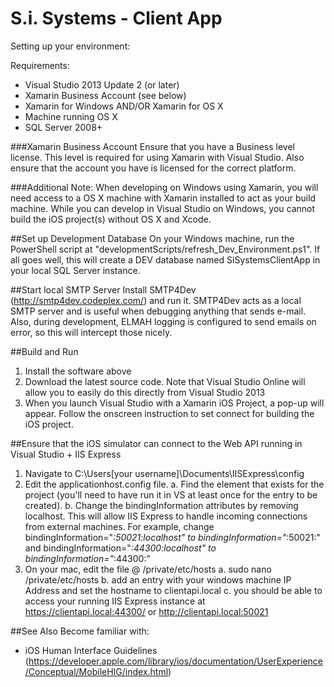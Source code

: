 ﻿S.i. Systems - Client App
==========================

Setting up your environment:

Requirements:
 - Visual Studio 2013 Update 2 (or later)
 - Xamarin Business Account (see below)
 - Xamarin for Windows AND/OR Xamarin for OS X
 - Machine running OS X
 - SQL Server 2008+
 
###Xamarin Business Account
Ensure that you have a Business level license. This level is required for using Xamarin with Visual Studio. Also ensure that the account you have is licensed for the correct platform.

###Additional Note: 
When developing on Windows using Xamarin, you will need access to a OS X machine with Xamarin installed to act as your build machine. While you can develop in Visual Studio on Windows, you cannot build the iOS project(s) without OS X and Xcode.

##Set up Development Database
On your Windows machine, run the PowerShell script at "developmentScripts/refresh_Dev_Environment.ps1". If all goes well, this will create a DEV database named SiSystemsClientApp in your local SQL Server instance.

##Start local SMTP Server
Install SMTP4Dev (http://smtp4dev.codeplex.com/) and run it. SMTP4Dev acts as a local SMTP server and is useful when debugging anything that sends e-mail.
Also, during development, ELMAH logging is configured to send emails on error, so this will intercept those nicely.

##Build and Run
1. Install the software above
2. Download the latest source code. Note that Visual Studio Online will allow you to easily do this directly from Visual Studio 2013
3. When you launch Visual Studio with a Xamarin iOS Project, a pop-up will appear. Follow the onscreen instruction to set connect for building the iOS project. 


##Ensure that the iOS simulator can connect to the Web API running in Visual Studio + IIS Express
1. Navigate to C:\Users\[your username]\Documents\IISExpress\config
2. Edit the applicationhost.config file.
	a. Find the <site> element that exists for the project (you'll need to have run it in VS at least once for the entry to be created).
	b. Change the bindingInformation attributes by removing localhost. This will allow IIS Express to handle incoming connections from external machines.
	   For example, change bindingInformation="*:50021:localhost" to bindingInformation="*:50021:"
	   and bindingInformation="*:44300:localhost" to bindingInformation="*:44300:"
3. On your mac, edit the file @ /private/etc/hosts
	a. sudo nano /private/etc/hosts
	b. add an entry with your windows machine IP Address and set the hostname to clientapi.local
	c. you should be able to access your running IIS Express instance at https://clientapi.local:44300/ or http://clientapi.local:50021



##See Also
Become familiar with:
 - iOS Human Interface Guidelines (https://developer.apple.com/library/ios/documentation/UserExperience/Conceptual/MobileHIG/index.html)
 